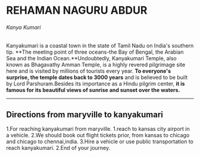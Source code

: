 # REHAMAN NAGURU ABDUR
###### Kanya Kumari

Kanyakumari is a coastal town in the state of Tamil Nadu on India's southern tip. **The meeting point of three oceans-the Bay of Bengal, the Arabian Sea and the Indian Ocean.**Undoubtedly, Kanyakumari Temple, also known as Bhagavathy Amman Temple, is a highly revered pilgrimage site here and is visited by millions of tourists every year. **To everyone's surprise, the temple dates back to 3000 years** and is believed to be built by Lord Parshuram.Besides its importance as a Hindu pilgrim center, **it is famous for its beautiful views of sunrise and sunset over the waters.**

***

## Directions from maryville to kanyakumari

1.For reaching kanyakumari from maryville.
    1.reach to kansas city airport in a vehicle.
    2.We should book out flight tickets prior, from kansas to chicago and chicago to chennai,india. 
    3.Hire a vehicle or use public transportation to reach kanyakumari.
2.End of your journey.




